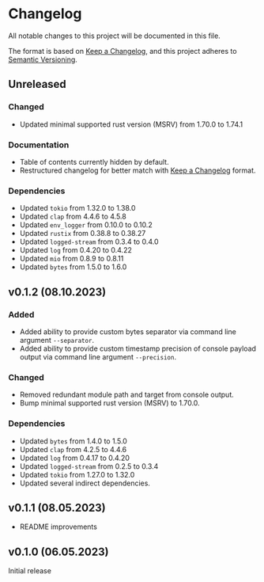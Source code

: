 # Changelog

All notable changes to this project will be documented in this file.

The format is based on [Keep a Changelog](https://keepachangelog.com/en/1.1.0/),
and this project adheres to [Semantic Versioning](https://semver.org/spec/v2.0.0.html).

## Unreleased

### Changed

- Updated minimal supported rust version (MSRV) from 1.70.0 to 1.74.1

### Documentation

- Table of contents currently hidden by default.
- Restructured changelog for better match with [Keep a Changelog](https://keepachangelog.com/en/1.1.0/) format.

### Dependencies

- Updated `tokio` from 1.32.0 to 1.38.0
- Updated `clap` from 4.4.6 to 4.5.8
- Updated `env_logger` from 0.10.0 to 0.10.2
- Updated `rustix` from 0.38.8 to 0.38.27
- Updated `logged-stream` from 0.3.4 to 0.4.0
- Updated `log` from 0.4.20 to 0.4.22
- Updated `mio` from 0.8.9 to 0.8.11
- Updated `bytes` from 1.5.0 to 1.6.0

## v0.1.2 (08.10.2023)

### Added

- Added ability to provide custom bytes separator via command line argument `--separator`.
- Added ability to provide custom timestamp precision of console payload output via command line argument `--precision`.

### Changed

- Removed redundant module path and target from console output.
- Bump minimal supported rust version (MSRV) to 1.70.0.

### Dependencies

- Updated `bytes` from 1.4.0 to 1.5.0
- Updated `clap` from 4.2.5 to 4.4.6
- Updated `log` from 0.4.17 to 0.4.20
- Updated `logged-stream` from 0.2.5 to 0.3.4
- Updated `tokio` from 1.27.0 to 1.32.0
- Updated several indirect dependencies.

## v0.1.1 (08.05.2023)

- README improvements

## v0.1.0 (06.05.2023)

Initial release
